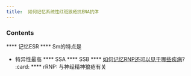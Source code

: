 ```yaml
---
title:  如何记忆系统性红斑狼疮抗ENA抗体
--- 
```


### Contents
**** 记忆ESR
**** Sm的特点是
- 特异性最高
**** SSA
**** SSB
**** [如何记忆RNP还可以见于哪些疾病](/如何记忆RNP还可以见于哪些疾病)? :card:
**** rRNP: 与神经精神狼疮有关

